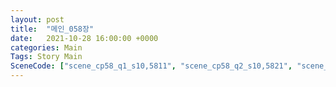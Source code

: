 ```yaml
---
layout: post
title:  "메인_058장"
date:   2021-10-28 16:00:00 +0000
categories: Main
Tags: Story Main
SceneCode: ["scene_cp58_q1_s10,5811", "scene_cp58_q2_s10,5821", "scene_cp58_q3_s10,5831", "scene_cp58_q3_s20,5832", "scene_cp58_q4_s10,5841", "scene_cp58_q4_s30,5842"]
---
```

